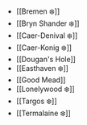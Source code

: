 - [[Bremen ❄️]]
- [[Bryn Shander ❄️]]
- [[Caer-Denival ❄️]]
- [[Caer-Konig ❄️]]
- [[Dougan's Hole]]
- [[Easthaven ❄️]]
- [[Good Mead]]
- [[Lonelywood ❄️]]
- [[Targos ❄️]]
- [[Termalaine ❄️]]
